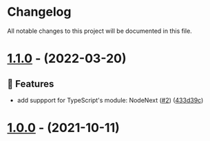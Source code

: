 # Changelog

All notable changes to this project will be documented in this file.

# [1.1.0](https://github.com/skyra-project/jaro-winkler/compare/v1.0.0...v1.1.0) - (2022-03-20)

## 🚀 Features

-   add suppport for TypeScript's module: NodeNext ([#2](https://github.com/skyra-project/jaro-winkler/issues/2)) ([433d39c](https://github.com/skyra-project/jaro-winkler/commit/433d39ce0c95bc7ed6b16c14c276317796c1fc02))

# [1.0.0](https://github.com/skyra-project/jaro-winkler/tree/v1.0.0) - (2021-10-11)
